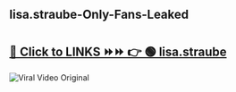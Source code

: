 
 ## lisa.straube-Only-Fans-Leaked

# <h2><a href="https://clipsfans.com/lisa.straube&ref=git">🔗 Click to LINKS ⏩⏩ 👉 🟢 lisa.straube </a></h2>

<a href="https://clipsfans.com/lisa.straube&ref=git" rel="nofollow" data-target="animated-image.originalLink"><img src="https://i.ibb.co.com/xMMVF88/686577567.gif" alt="Viral Video Original" style="max-width: 100%; display: inline-block;" data-target="animated-image.originalImage"></a>
